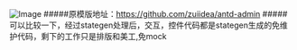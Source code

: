 ![Image](https://github.com/stategen/images/blob/master/stategenWebSnapShort1.png)
#####原模版地址：https://github.com/zuiidea/antd-admin
#####可以比较一下，经过stategen处理后，交互，控件代码都是stategen生成的免维护代码，剩下的工作只是排版和美工,免mock


